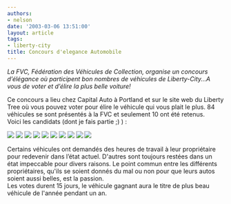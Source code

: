 ```yaml
---
authors:
- nelson
date: '2003-03-06 13:51:00'
layout: article
tags:
- liberty-city
title: Concours d'elegance Automobile
---
```



_La FVC, Fédération des Véhicules de Collection, organise un concours d’élégance où participent bon nombres de véhicules de Liberty-City...A vous de voter et d’élire la plus belle voiture!_

Ce concours a lieu chez Capital Auto à Portland et sur le site web du Liberty Tree où vous pouvez voter pour élire le véhicule qui vous plait le plus. 84 véhicules se sont présentés à la FVC et seulement 10 ont été retenus.  
Voici les candidats (dont je fais partie ;) ) :

![](/content/images/2016/07/Camaro.jpg)
![](/content/images/2016/07/Challenger.jpg)
![](/content/images/2016/07/fsscr001.jpg)
![](/content/images/2016/07/fsscr003.jpg)
![](/content/images/2016/07/fsscr005.jpg)
![](/content/images/2016/07/fsscr008.jpg)
![](/content/images/2016/07/fsscr010.jpg)
![](/content/images/2016/07/Hemi102.jpg)
![](/content/images/2016/07/Torino5.jpg)
![](/content/images/2016/07/lebaron.jpg)

Certains véhicules ont demandés des heures de travail à leur propriétaire pour redevenir dans l’état actuel. D'autres sont toujours restées dans un état impeccable pour divers raisons. Le point commun entre les différents propriétaires, qu'ils se soient donnés du mal ou non pour que leurs autos soient aussi belles, est la passion.  
Les votes durent 15 jours, le véhicule gagnant aura le titre de plus beau véhicule de l'année pendant un an.